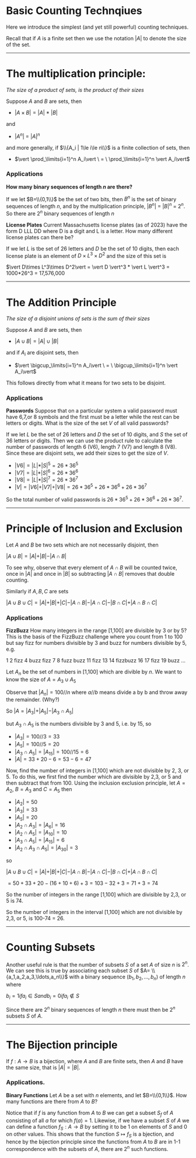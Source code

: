 # Basic Counting Technqiues
Here we introduce the simplest (and yet still powerful) counting techniques.

Recall that if $A$ is a finite set then we use the notation $\vert A \vert$ to denote the size
of the set.



---

# The multiplication principle:
_The size of a product of sets, is the product of their sizes_

Suppose $A$ and $B$ are sets, then
* $\vert A \times B \vert = \vert A \vert\ *\  \vert B \vert$

and
* $\vert A^n \vert \ = \ \vert A\vert^n$

and more generally, if $\\{A_i | 1\le i\le n\\}$ is a finite collection of sets, then
* $\vert \prod_\limits{i=1}^n A_i\vert \ = \ \prod_\limits{i=1}^n \vert A_i\vert$

### Applications

**How many binary sequences of length $n$ are there?**

If we let $B=\\{0,1\\}$ be the set of two bits, then $B^n$ is the set of binary sequences of length $n$,
and by the multiplication principle, $\vert B^n\vert \  = \ \vert B\vert^n \  = \ 2^n$. So there are $2^n$
binary sequences of length $n$

**License Plates**
Current Massachusetts license plates (as of 2023) have the form D LLL DD
where D is a digit and L is a letter. How many different license plates can there be?

If we let $L$ is tbe set of 26 letters and $D$ be the set of 10 digits, then each license plate
is an element of $D\times L^3\times D^2$ and the size of this set is

$\vert D\times L^3\times D^2\vert = \vert D \vert^3 * \vert L \vert^3 = 1000*26^3 = 17,576,000


---


# The Addition Principle
_The size of a disjoint unions of sets is the sum of their sizes_

Suppose $A$ and $B$ are sets, then
* $\vert A \cup B \vert = \vert A \vert\ \cup\  \vert B \vert$

and if $A_i$ are disjoint sets, then
* $\vert \bigcup_\limits{i=1}^n A_i\vert \ = \ \bigcup_\limits{i=1}^n \vert A_i\vert$

This follows directly from what it means for two sets to be disjoint.

### Applications
**Passwords**
Suppose that on a particular system a valid password must have 6,7,or 8 symbols
and the first must be a letter while the rest can be letters or digits. What is the size
of the set $V$ of all valid passwords?

If we let $L$ be the set of 26 letters and $D$ the set of 10 digits, and $S$ the set of 36 letters or digits.
Then we can use the product rule to calculate the number of passwords of length 6 (V6), length 7 (V7) and length 8 (V8).
Since these are disjoint sets, we add their sizes to get the size of $V$.

* $\vert V6 \vert = \vert L \vert * \vert S \vert^5 = 26*36^5$
* $\vert V7 \vert = \vert L \vert * \vert S \vert^6= 26*36^6$
* $\vert V8 \vert = \vert L \vert * \vert S \vert^7= 26*36^7$
* $\vert V \vert = \vert V6\vert + \vert V7\vert + \vert V8\vert = 26 * 36^5 +26 * 36^6 +26 * 36^7$

So the total number of valid passwords is $26 * 36^5 +26 * 36^6 +26 * 36^7$.

---

# Principle of Inclusion and Exclusion
Let $A$ and $B$ be two sets which are not necessarily disjoint, then

$\vert A \cup B \vert = \vert A \vert + \vert B \vert - \vert A \cap B \vert$

To see why, observe that every element of $A \cap B$ will be counted twice, once in $\vert A\vert$ and once in $\vert B \vert$
so subtracting $\vert A \cap B \vert$ removes that double counting.

Similarly if $A,B,C$ are sets 

$\vert A \cup B \cup C \vert = \vert A \vert + \vert B \vert +\vert C\vert - \vert A \cap B \vert - \vert A \cap C \vert - \vert B \cap C \vert+\vert A \cap B \cap C\vert$

### Applications

**FizzBuzz**
How many integers in the range [1,100] are divisible by 3 or by 5? This is the basis of the FizzBuzz
challenge where you count from 1 to 100 but say fizz for numbers divisible by 3 and buzz for numbers divisible by 5, e.g. 

1 2 fizz 4 buzz fizz 7 8 fuzz buzz 11 fizz 13 14 fizzbuzz 16 17 fizz 19 buzz ...

Let $A_n$ be the set of numbers in [1,100] which are divible by $n$.
We want to know the size of $A = A_3\cup A_5$

Observe that $\vert A_n\vert = 100//n$  where $a//b$ means divide a by b and throw away the remainder.
(Why?)

So $\vert A = \vert A_3\vert + \vert A_5\vert - \vert A_3\cap A_5\vert$

but $A_3\cap A_5$ is the numbers divisible by 3 and 5, i.e. by 15, so 

* $\vert A_3\vert =100//3 = 33$
* $\vert A_5\vert =100//5 = 20$
* $\vert A_3\cap A_5\vert = \vert A_{15}\vert = 100//15 = 6$
* $\vert A \vert = 33 + 20 - 6 = 53-6 = 47$

Now, find the number of integers in [1,100] which are not divisible by 2, 3, or 5.
To do this, we first find the number which are divisible by 2,3, or 5 and then subtract that from 100.
Using the inclusion exclusion principle, let $A= A_2$, $B=A_3$ and $C=A_5$ then

* $\vert A_2 \vert = 50$
* $\vert A_3\vert =33$
* $\vert A_5 \vert = 20$
* $\vert A_2\cap A_3 \vert = \vert A_6\vert = 16$
* $\vert A_2\cap A_5 \vert = \vert A_10\vert = 10$
* $\vert A_3\cap A_5 \vert = \vert A_15\vert = 6$
* $\vert A_2\cap A_3 \cap A_5 \vert = \vert A_30\vert = 3$

so

$\vert A \cup B \cup C \vert = \vert A \vert + \vert B \vert +\vert C\vert - \vert A \cap B \vert - \vert A \cap C \vert - \vert B \cap C \vert+\vert A \cap B \cap C\vert$

$= 50 +33 +20 - (16+10+6) + 3 = 103 - 32 + 3= 71+3=74$

So the number of integers in the range [1,100] which are divisible by 2,3, or 5 is 74.

So the number of integers in the interval [1,100] which are not divisible by 2,3, or 5,
is 100-74 = 26.


---

# Counting Subsets
Another useful rule is that the number of subsets $S$ of a set $A$ of size $n$ is $2^n$.
We can see this is true by associating each subset $S$ of $A= \\{a_1,a_2,a_3,\ldots,a_n\\}$ with a binary
sequence $(b_1,b_2,\ldots,b_n)$ of length $n$ where 

$b_i = 1 if a_i \in S and b_i = 0 if a_i\not\in S$

Since there are $2^n$ binary sequences of length $n$ there must then be $2^n$ subsets $S$ of $A$.

---

# The Bijection principle

If $f:A\rightarrow B$ is a bijection, where $A$ and $B$ are finite sets, then $A$ and $B$ have the same size, that is $\vert A\vert = \vert B \vert$.

### Applications.
**Binary Functions**
Let $A$ be a set with $n$ elements, and let $B=\\{0,1\\}$. 
How many functions are there from $A$ to $B$?

Notice that if $f$ is any function from $A$ to $B$ we can get a subset $S_f$ of $A$ consisting
of all $a$ for which $f(a)=1$.  Likewise, if we have a subset $S$ of $A$ we can define a function
$f_S:A\rightarrow B$ by setting it to be 1 on elements of $S$ and 0 on other values. This shows that
the function $S\mapsto f_S$ is a bjection, and hence by the bijection principle since
the functions from $A$ to $B$ are in 1-1 correspondence with the subsets of $A$, there are $2^n$ such functions.


